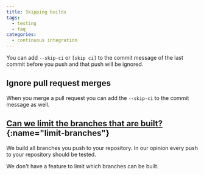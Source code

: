 ```yaml
---
title: Skipping builds
tags:
  - testing
  - faq
categories:
  - continuous integration
---
```

You can add ```--skip-ci``` or  ```[skip ci]``` to the commit message of the last commit before you push and that push will be ignored.

## Ignore pull request merges

When you merge a pull request you can add the ```--skip-ci``` to the commit message as well.

## [Can we limit the branches that are built?](#limit-branches){:name="limit-branches"}

We build all branches you push to your repository. In our opinion every push to your repository should be tested.

We don't have a feature to limit which branches can be built.
